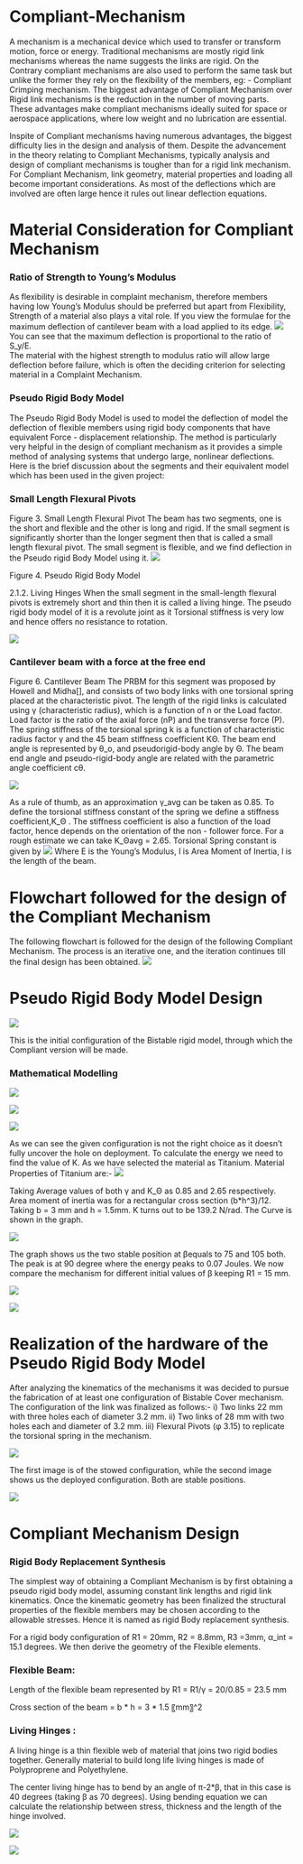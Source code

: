 # Compliant-Mechanism

A mechanism is a mechanical device which used to transfer or transform motion, force or energy. Traditional mechanisms are mostly rigid link mechanisms whereas the name suggests the links are rigid. On the Contrary compliant mechanisms are also used to perform the same task but unlike the former they rely on the flexibility of the members, eg: - Compliant Crimping mechanism. The biggest advantage of Compliant Mechanism over Rigid link mechanisms is the reduction in the number of moving parts. These advantages make compliant mechanisms ideally suited for space or aerospace applications, where low weight and no lubrication are essential.

Inspite of Compliant mechanisms having numerous advantages, the biggest difficulty lies in the design and analysis of them. Despite the advancement in the theory relating to Compliant Mechanisms, typically analysis and design of compliant mechanisms is tougher than for a rigid link mechanism. For Compliant Mechanism, link geometry, material properties and loading all become important considerations. As most of the deflections which are involved are often large hence it rules out linear deflection equations.

 # Material Consideration for Compliant Mechanism

### Ratio of Strength to Young’s Modulus
As flexibility is desirable in complaint mechanism, therefore members having low Young’s Modulus should be preferred but apart from Flexibility, Strength of a material also plays a vital role. If you view the formulae for the maximum deflection of cantilever beam with a load applied to its edge.
![](images/1.png)
You can see that the maximum deflection is proportional to the ratio of S_y/E.   
The material with the highest strength to modulus ratio will allow large deflection before failure, which is often the deciding criterion for selecting material in a Complaint Mechanism.

### Pseudo Rigid Body Model
The Pseudo Rigid Body Model is used to model the deflection of model the deflection of flexible members using rigid body components that have equivalent Force - displacement relationship. The method is particularly very helpful in the design of compliant mechanism as it provides a simple method of analysing systems that undergo large, nonlinear deflections.
Here is the brief discussion about the segments and their equivalent model which has been used in the given project:

### Small Length Flexural Pivots
 
Figure 3. Small Length Flexural Pivot
The beam has two segments, one is the short and flexible and the other is long and rigid. If the small segment is significantly shorter than the longer segment then that is called a small length flexural pivot.
The small segment is flexible, and we find deflection in the Pseudo rigid Body Model using it. 
![](images/9.png)
 
Figure 4. Pseudo Rigid Body Model

2.1.2. Living Hinges
When the small segment in the small-length flexural pivots is extremely short and thin then it is called a living hinge. The pseudo rigid body model of it is a revolute joint as it Torsional stiffness is very low and hence offers no resistance to rotation.
 
![](images/12.png)


### Cantilever beam with a force at the free end
 
Figure 6. Cantilever Beam
The PRBM for this segment was proposed by Howell and Midha[], and consists of two body links with one torsional spring placed at the characteristic pivot.  The length of the rigid links is calculated using γ (characteristic radius), which is a function of n or the Load factor. Load factor is the ratio of the axial force (nP) and the transverse force (P). The spring stiffness of the torsional spring k is a function of characteristic radius factor γ and the 45 beam stiffness coefficient KΘ. The beam end angle is represented by θ_o, and pseudorigid-body angle by Θ. The beam end angle and pseudo-rigid-body angle are related with the parametric angle coefficient cθ.
 
![](images/2.png)

As a rule of thumb, as an approximation γ_avg can be taken as 0.85.
To define the torsional stiffness constant of the spring we define a stiffness coefficient,K_Θ . The stiffness coefficient is also a function of the load factor, hence depends on the orientation of the non - follower force. 
For a rough estimate we can take K_Θavg = 2.65.
Torsional Spring constant is given by 
![](images/3.png)
Where E is the Young’s Modulus, I is Area Moment of Inertia, l is the length of the beam.

# Flowchart followed for the design of the Compliant   Mechanism
The following flowchart is followed for the design of the following Compliant Mechanism. The process is an iterative one, and the iteration continues till the final design has been obtained.
![](images/4.png)

# Pseudo Rigid Body Model Design

![](images/15.png)

This is the initial configuration of the Bistable rigid model, through which the Compliant version will be made.

### Mathematical Modelling

![](images/5.png)

![](images/6.png)

![](images/16.png)

As we can see the given configuration is not the right choice as it doesn’t fully uncover the hole on deployment.
To calculate the energy we need to find the value of K. As we have selected the material as Titanium. Material Properties of Titanium are:-
![](images/7.png)

Taking Average values of both γ and K_Θ as 0.85 and 2.65 respectively. Area moment of inertia was for a rectangular cross section   (b*h^3)/12. Taking b = 3 mm and h = 1.5mm. K turns out to be 139.2 N/rad. The Curve is shown in the graph.

![](images/17.png)

The graph shows us the two stable position at βequals to 75 and 105 both. The peak is at 90 degree where the energy peaks to 0.07 Joules. We now compare the mechanism for different initial values of β  keeping R1 = 15 mm.

![](images/8.png)

![](images/18.png)

# Realization of the hardware of the Pseudo Rigid Body Model

After analyzing the kinematics of the mechanisms it was decided to pursue the fabrication of at least one configuration of Bistable Cover mechanism. The configuration of the link was finalized as follows:-
i)	Two links 22 mm with three holes each of diameter 3.2 mm.
ii)	Two links of 28 mm with two holes each and diameter of 3.2 mm. 
iii)	Flexural Pivots (φ 3.15) to replicate the torsional spring in the mechanism.	

![](images/19.png)

The first image is of the stowed configuration, while the second image shows us the deployed configuration. Both are stable positions.

![](images/20.png)

# Compliant Mechanism Design

### Rigid Body Replacement Synthesis

The simplest way of obtaining a Compliant Mechanism is by first obtaining a pseudo rigid body model, assuming constant link lengths and rigid link kinematics. Once the kinematic geometry has been finalized the structural properties of the flexible members may be chosen according to the allowable stresses. Hence it is named as rigid Body replacement synthesis. 

For a rigid body configuration of R1 = 20mm, R2 = 8.8mm, R3 =3mm,  α_int = 15.1 degrees. We then derive the geometry of the Flexible elements.

### Flexible Beam:
Length of the flexible beam represented by R1 = R1/γ = 20/0.85 = 23.5 mm

Cross section of the beam = b * h = 3 * 1.5 〖mm〗^2

### Living Hinges :
A living hinge is a thin flexible web of material that joins two rigid bodies together. Generally material to build long life living hinges is made of Polyproprene and Polyethylene. 

The center living hinge has to bend by an angle of π-2*β, that in this case is 40 degrees (taking β as 70 degrees). Using bending equation we can calculate the relationship between stress, thickness and the length of the hinge involved. 

![](images/21.png)

![](images/22.png)
